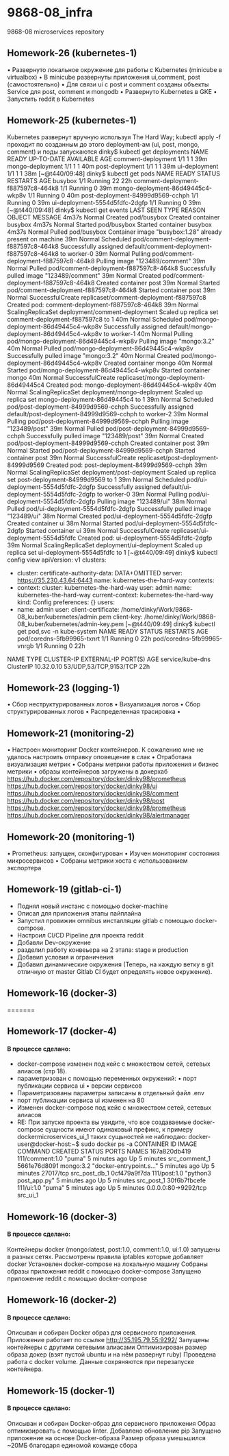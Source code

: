 # 9868-08_infra
9868-08 microservices repository

## Homework-26 (kubernetes-1)
• Развернуто локальное окружение для работы с Kubernetes (minicube в virtualbox)
• В minicube развернуты приложения ui,comment, post (самостоятельно)
• Для связи ui с post и comment созданы объекты Service для post, comment и mongodb
• Развернуто Kubernetes в GKE
• Запустить reddit в Kubernetes

## Homework-25 (kubernetes-1)

Kubernetes развернут вручную используя The Hard Way;
kubectl apply -f <filename> проходит по созданным до этого deployment-ам (ui, post, mongo, comment) и поды запускаются
dinky$ kubectl get deployments
NAME                 READY   UP-TO-DATE   AVAILABLE   AGE
comment-deployment   1/1     1            1           39m
mongo-deployment     1/1     1            1           40m
post-deployment      1/1     1            1           39m
ui-deployment        1/1     1            1           38m
[~@t440/09:48]
dinky$ kubectl get pods
NAME                                 READY   STATUS    RESTARTS   AGE
busybox                              1/1     Running   22         22h
comment-deployment-f887597c8-464k8   1/1     Running   0          39m
mongo-deployment-86d49445c4-wkp8v    1/1     Running   0          40m
post-deployment-84999d9569-cchph     1/1     Running   0          39m
ui-deployment-5554d5fdfc-2dgfp       1/1     Running   0          39m
[~@t440/09:48]
dinky$ kubectl get events
LAST SEEN   TYPE     REASON              OBJECT                                    MESSAGE
4m37s       Normal   Created             pod/busybox                               Created container busybox
4m37s       Normal   Started             pod/busybox                               Started container busybox
4m37s       Normal   Pulled              pod/busybox                               Container image "busybox:1.28" already present on machine
39m         Normal   Scheduled           pod/comment-deployment-f887597c8-464k8    Successfully assigned default/comment-deployment-f887597c8-464k8 to worker-0
39m         Normal   Pulling             pod/comment-deployment-f887597c8-464k8    Pulling image "123489/comment"
39m         Normal   Pulled              pod/comment-deployment-f887597c8-464k8    Successfully pulled image "123489/comment"
39m         Normal   Created             pod/comment-deployment-f887597c8-464k8    Created container post
39m         Normal   Started             pod/comment-deployment-f887597c8-464k8    Started container post
39m         Normal   SuccessfulCreate    replicaset/comment-deployment-f887597c8   Created pod: comment-deployment-f887597c8-464k8
39m         Normal   ScalingReplicaSet   deployment/comment-deployment             Scaled up replica set comment-deployment-f887597c8 to 1
40m         Normal   Scheduled           pod/mongo-deployment-86d49445c4-wkp8v     Successfully assigned default/mongo-deployment-86d49445c4-wkp8v to worker-1
40m         Normal   Pulling             pod/mongo-deployment-86d49445c4-wkp8v     Pulling image "mongo:3.2"
40m         Normal   Pulled              pod/mongo-deployment-86d49445c4-wkp8v     Successfully pulled image "mongo:3.2"
40m         Normal   Created             pod/mongo-deployment-86d49445c4-wkp8v     Created container mongo
40m         Normal   Started             pod/mongo-deployment-86d49445c4-wkp8v     Started container mongo
40m         Normal   SuccessfulCreate    replicaset/mongo-deployment-86d49445c4    Created pod: mongo-deployment-86d49445c4-wkp8v
40m         Normal   ScalingReplicaSet   deployment/mongo-deployment               Scaled up replica set mongo-deployment-86d49445c4 to 1
39m         Normal   Scheduled           pod/post-deployment-84999d9569-cchph      Successfully assigned default/post-deployment-84999d9569-cchph to worker-2
39m         Normal   Pulling             pod/post-deployment-84999d9569-cchph      Pulling image "123489/post"
39m         Normal   Pulled              pod/post-deployment-84999d9569-cchph      Successfully pulled image "123489/post"
39m         Normal   Created             pod/post-deployment-84999d9569-cchph      Created container post
39m         Normal   Started             pod/post-deployment-84999d9569-cchph      Started container post
39m         Normal   SuccessfulCreate    replicaset/post-deployment-84999d9569     Created pod: post-deployment-84999d9569-cchph
39m         Normal   ScalingReplicaSet   deployment/post-deployment                Scaled up replica set post-deployment-84999d9569 to 1
39m         Normal   Scheduled           pod/ui-deployment-5554d5fdfc-2dgfp        Successfully assigned default/ui-deployment-5554d5fdfc-2dgfp to worker-0
39m         Normal   Pulling             pod/ui-deployment-5554d5fdfc-2dgfp        Pulling image "123489/ui"
38m         Normal   Pulled              pod/ui-deployment-5554d5fdfc-2dgfp        Successfully pulled image "123489/ui"
38m         Normal   Created             pod/ui-deployment-5554d5fdfc-2dgfp        Created container ui
38m         Normal   Started             pod/ui-deployment-5554d5fdfc-2dgfp        Started container ui
39m         Normal   SuccessfulCreate    replicaset/ui-deployment-5554d5fdfc       Created pod: ui-deployment-5554d5fdfc-2dgfp
39m         Normal   ScalingReplicaSet   deployment/ui-deployment                  Scaled up replica set ui-deployment-5554d5fdfc to 1
[~@t440/09:49]
dinky$ kubectl config view
apiVersion: v1
clusters:
- cluster:
    certificate-authority-data: DATA+OMITTED
    server: https://35.230.43.64:6443
  name: kubernetes-the-hard-way
contexts:
- context:
    cluster: kubernetes-the-hard-way
    user: admin
  name: kubernetes-the-hard-way
current-context: kubernetes-the-hard-way
kind: Config
preferences: {}
users:
- name: admin
  user:
    client-certificate: /home/dinky/Work/9868-08_kuber/kubernetes/admin.pem
    client-key: /home/dinky/Work/9868-08_kuber/kubernetes/admin-key.pem
[~@t440/09:49]
dinky$ kubectl get pod,svc -n kube-system
NAME                         READY   STATUS    RESTARTS   AGE
pod/coredns-5fb99965-txnrt   1/1     Running   0          22h
pod/coredns-5fb99965-vnrgb   1/1     Running   0          22h

NAME               TYPE        CLUSTER-IP   EXTERNAL-IP   PORT(S)                  AGE
service/kube-dns   ClusterIP   10.32.0.10   <none>        53/UDP,53/TCP,9153/TCP   22h


## Homework-23 (logging-1)

• Сбор неструктурированных логов
• Визуализация логов
• Сбор структурированных логов
• Распределенная трасировка
• 



## Homework-21 (monitoring-2)

• Настроен мониторинг Docker контейнеров. К сожалению мне не удалось настроить отправку оповещение в слак
• Отработана визуализация метрик
• Собраны метрики работы приложения и бизнес метрики
• образы контейнеров загружены в докерхаб
https://hub.docker.com/repository/docker/dinky98/prometheus
https://hub.docker.com/repository/docker/dinky98/ui
https://hub.docker.com/repository/docker/dinky98/comment
https://hub.docker.com/repository/docker/dinky98/post
https://hub.docker.com/repository/docker/dinky98/prometheus
https://hub.docker.com/repository/docker/dinky98/alertmanager



## Homework-20 (monitoring-1)

•  Prometheus: запущен, сконфигурован
• Изучен мониторинг состояния микросервисов
• Собраны метрики хоста с использованием экспортера


## Homework-19 (gitlab-ci-1)

- Поднял новый инстанс с помощью docker-machine
- Описал для приложения этапы пайплайна
- Запустил провижин omnibus инсталляции gitlab с помощью docker-compose.
- Настроил CI/CD Pipeline для проекта reddit
- Добавли Dev-окружение
- разделил работу конвеьера на 2 этапа: stage и production
- Добавил условия и ограничения
- Добавил динамические окружения (Теперь, на каждую ветку в git отличную от master Gitlab CI будет определять новое окружение).



## Homework-16 (docker-3)
=======
## Homework-17 (docker-4)
#### В процессе сделано:
- docker-compose изменен под кейс с множеством сетей, сетевых алиасов (стр 18).
- параметризован с помощью переменных окружений:
• порт публикации сервиса ui
• версии сервисов
- Параметризованы параметры записаны в отдельный файл .env
- порт публикации сервиса ui изменен на 80
- Изменен docker-compose под кейс с множеством сетей, сетевых алиасов
- RE: При запуске проекта вы увидите, что все создаваемые docker-compose сущности имеют одинаковый префикс, к примеру dockermicroservices_ui_1
таких сущьностей не наблюдаю:
docker-user@docker-host:~$ sudo docker ps -a
CONTAINER ID        IMAGE               COMMAND                  CREATED             STATUS              PORTS                  NAMES
167a820db419        111/comment:1.0     "puma"                   5 minutes ago       Up 5 minutes                               src_comment_1
5661e76d8091        mongo:3.2           "docker-entrypoint.s…"   5 minutes ago       Up 5 minutes        27017/tcp              src_post_db_1
0cf479a9f7da        111/post:1.0        "python3 post_app.py"    5 minutes ago       Up 5 minutes                               src_post_1
30f6b7fbcefe        111/ui:1.0          "puma"                   5 minutes ago       Up 5 minutes        0.0.0.0:80->9292/tcp   src_ui_1




## Homework-16 (docker-3)
#### В процессе сделано:
Контейнеры docker (mongo:latest, post:1.0, comment:1.0, ui:1.0) запущены в разных сетях.
Рассмотрены правила iptables которые добавляет docker
Установлен docker-compose на локальную машину
Собраны образы приложения reddit с помощью docker-compose
Запущено приложение reddit с помощью docker-compose



## Homework-16 (docker-2)
#### В процессе сделано:
Описыван и собиран Docker образ для сервисного приложения.
Приложение работает по ссылке http://35.195.79.55:9292/
Запущены контейнеры с другими сетевыми алиасами
Оптимизирован размер образа докер (взят пустой ubuntu и на нём развернут ruby)
Проведена работа с docker volume. Данные сохряняются при перезапуске контейнера.


## Homework-15 (docker-1)
#### В процессе сделано:
Описыван и собиран Docker-образ для сервисного приложения
Образ оптимизировать с помощью linter. Добавлено обновление pip
Запущено приложение на основе Docker-образа
Размер образа умешьшился ~20МБ благодаря единомой команде сбора

